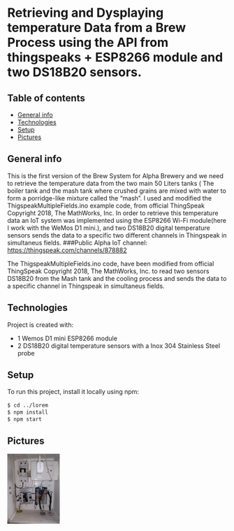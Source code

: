 # Retrieving and Dysplaying temperature Data from a Brew Process using the API from thingspeaks + ESP8266 module and two DS18B20 sensors.


## Table of contents
* [General info](#general-info)
* [Technologies](#technologies)
* [Setup](#setup)
* [Pictures](#Pictures)

## General info
This is the first version of the Brew System for Alpha Brewery and we need to retrieve the temperature data from the two main 50 Liters tanks ( The boiler tank and the mash tank where crushed grains are mixed with water to form a porridge-like mixture called the “mash”. I used and modified the ThigspeakMultipleFields.ino example code, from official ThingSpeak Copyright 2018, The MathWorks, Inc.
In order to retrieve this temperature data an IoT system was implemented using the ESP8266 Wi-Fi module(here I work with the WeMos D1 mini.), and two DS18B20 digital temperature sensors sends the data to a specific two different channels in Thingspeak in simultaneus fields.
###Public Alpha IoT channel: https://thingspeak.com/channels/878882

The ThigspeakMultipleFields.ino code, have been modified from official ThingSpeak Copyright 2018, The MathWorks, Inc. to read two sensors DS18B20 from the Mash tank and the cooling process and sends the data to a specific channel in Thingspeak in simultaneus fields.

	
## Technologies
Project is created with:
* 1 Wemos D1 mini ESP8266 module
* 2 DS18B20 digital temperature sensors with a Inox 304 Stainless Steel probe

	
## Setup
To run this project, install it locally using npm:

```
$ cd ../lorem
$ npm install
$ npm start
```

## Pictures

<img src="https://github.com/NorberMV/BrewthingspeakESP8266/blob/master/temperatureData.jpg" width="120">
